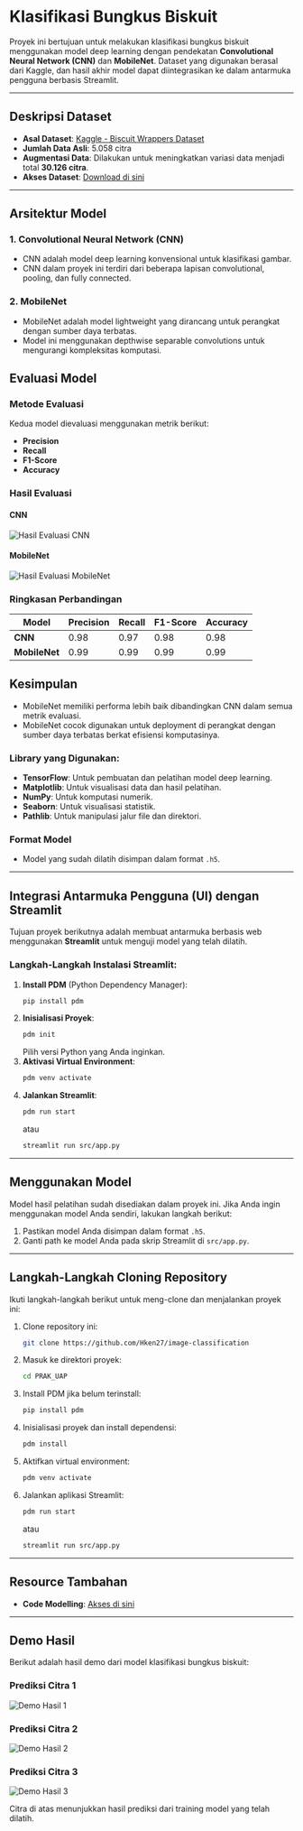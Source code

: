 # Klasifikasi Bungkus Biskuit

Proyek ini bertujuan untuk melakukan klasifikasi bungkus biskuit menggunakan model deep learning dengan pendekatan **Convolutional Neural Network (CNN)** dan **MobileNet**. Dataset yang digunakan berasal dari Kaggle, dan hasil akhir model dapat diintegrasikan ke dalam antarmuka pengguna berbasis Streamlit.

---

## Deskripsi Dataset
- **Asal Dataset**: [Kaggle - Biscuit Wrappers Dataset](https://www.kaggle.com/datasets/iamsouravbanerjee/biscuit-wrappers-dataset)
- **Jumlah Data Asli**: 5.058 citra
- **Augmentasi Data**: Dilakukan untuk meningkatkan variasi data menjadi total **30.126 citra**.
- **Akses Dataset**: [Download di sini](https://drive.google.com/file/d/1WcVUO5-CN8vlzvJAsDO3NgTGsdt74I5o/view?usp=sharing)

---

## Arsitektur Model

### 1. **Convolutional Neural Network (CNN)**
- CNN adalah model deep learning konvensional untuk klasifikasi gambar.
- CNN dalam proyek ini terdiri dari beberapa lapisan convolutional, pooling, dan fully connected.

### 2. **MobileNet**
- MobileNet adalah model lightweight yang dirancang untuk perangkat dengan sumber daya terbatas.
- Model ini menggunakan depthwise separable convolutions untuk mengurangi kompleksitas komputasi.

## Evaluasi Model

### Metode Evaluasi
Kedua model dievaluasi menggunakan metrik berikut:
- **Precision**
- **Recall**
- **F1-Score**
- **Accuracy**

### Hasil Evaluasi
#### CNN
![Hasil Evaluasi CNN](./CNN.png)

#### MobileNet
![Hasil Evaluasi MobileNet](./MN.png)

### Ringkasan Perbandingan
| Model       | Precision | Recall | F1-Score | Accuracy |
|-------------|-----------|--------|----------|----------|
| **CNN**     | 0.98      | 0.97   | 0.98     | 0.98     |
| **MobileNet** | 0.99      | 0.99   | 0.99     | 0.99     |

## Kesimpulan
- MobileNet memiliki performa lebih baik dibandingkan CNN dalam semua metrik evaluasi.
- MobileNet cocok digunakan untuk deployment di perangkat dengan sumber daya terbatas berkat efisiensi komputasinya.

### Library yang Digunakan:
- **TensorFlow**: Untuk pembuatan dan pelatihan model deep learning.
- **Matplotlib**: Untuk visualisasi data dan hasil pelatihan.
- **NumPy**: Untuk komputasi numerik.
- **Seaborn**: Untuk visualisasi statistik.
- **Pathlib**: Untuk manipulasi jalur file dan direktori.

### Format Model
- Model yang sudah dilatih disimpan dalam format `.h5`.

---

## Integrasi Antarmuka Pengguna (UI) dengan Streamlit
Tujuan proyek berikutnya adalah membuat antarmuka berbasis web menggunakan **Streamlit** untuk menguji model yang telah dilatih.

### Langkah-Langkah Instalasi Streamlit:
1. **Install PDM** (Python Dependency Manager):
   ```bash
   pip install pdm
   ```
2. **Inisialisasi Proyek**:
   ```bash
   pdm init
   ```
   Pilih versi Python yang Anda inginkan.
3. **Aktivasi Virtual Environment**:
   ```bash
   pdm venv activate
   ```
4. **Jalankan Streamlit**:
   ```bash
   pdm run start
   ```
   atau
   ```bash
   streamlit run src/app.py
   ```

---

## Menggunakan Model

Model hasil pelatihan sudah disediakan dalam proyek ini. Jika Anda ingin menggunakan model Anda sendiri, lakukan langkah berikut:
1. Pastikan model Anda disimpan dalam format `.h5`.
2. Ganti path ke model Anda pada skrip Streamlit di `src/app.py`.

---

## Langkah-Langkah Cloning Repository
Ikuti langkah-langkah berikut untuk meng-clone dan menjalankan proyek ini:

1. Clone repository ini:
   ```bash
   git clone https://github.com/Hken27/image-classification
   ```
2. Masuk ke direktori proyek:
   ```bash
   cd PRAK_UAP
   ```
3. Install PDM jika belum terinstall:
   ```bash
   pip install pdm
   ```
4. Inisialisasi proyek dan install dependensi:
   ```bash
   pdm install
   ```
5. Aktifkan virtual environment:
   ```bash
   pdm venv activate
   ```
6. Jalankan aplikasi Streamlit:
   ```bash
   pdm run start
   ```
   atau
   ```bash
   streamlit run src/app.py
   ```

---

## Resource Tambahan
- **Code Modelling**: [Akses di sini](https://drive.google.com/drive/folders/1iHhtGo2xegUdXR8dSAg2JQGGTSOUqt8_https://drive.google.com/drive/folders/1iHhtGo2xegUdXR8dSAg2JQGGTSOUqt8_)

---

## Demo Hasil
Berikut adalah hasil demo dari model klasifikasi bungkus biskuit:

### Prediksi Citra 1
![Demo Hasil 1](Screenshot%202024-12-26%20120309.png)

### Prediksi Citra 2
![Demo Hasil 2](Screenshot%202024-12-26%20120508.png)

### Prediksi Citra 3
![Demo Hasil 3](Screenshot%202024-12-26%20120422.png)

Citra di atas menunjukkan hasil prediksi dari training model yang telah dilatih.
